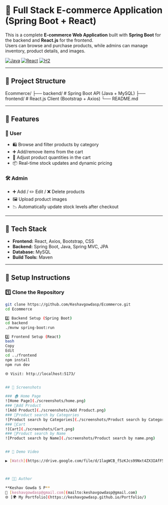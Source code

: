 # 🛒 Full Stack E-commerce Application (Spring Boot + React)

This is a complete **E-commerce Web Application** built with **Spring Boot** for the backend and **React.js** for the frontend.  
Users can browse and purchase products, while admins can manage inventory, product details, and images.

[![Java](https://img.shields.io/badge/Backend-SpringBoot-%23007396?style=flat&logo=springboot)](https://spring.io/projects/spring-boot)
[![React](https://img.shields.io/badge/Frontend-React-%2361DAFB?style=flat&logo=react)](https://reactjs.org)
[![H2](https://img.shields.io/badge/Database-H2-%23007BFF?style=flat&logo=h2)](https://www.h2database.com)

---

## 📁 Project Structure

Ecommerce/
├── backend/ # Spring Boot API (Java + MySQL)
├── frontend/ # React.js Client (Bootstrap + Axios)
└── README.md

---

## 🚀 Features

### 👤 User
- 🛍️ Browse and filter products by category  
- ➕ Add/remove items from the cart  
- 🔄 Adjust product quantities in the cart  
- 📦 Real-time stock updates and dynamic pricing

### 🛠️ Admin
- ➕ Add / ✏️ Edit / ❌ Delete products  
- 🖼️ Upload product images  
- 📉 Automatically update stock levels after checkout

---

## 🧰 Tech Stack

- **Frontend:** React, Axios, Bootstrap, CSS  
- **Backend:** Spring Boot, Java, Spring MVC, JPA  
- **Database:** MySQL  
- **Build Tools:** Maven  

---

## 🔧 Setup Instructions

### 1️⃣ Clone the Repository

```bash
git clone https://github.com/Keshavgowdasp/Ecommerce.git
cd Ecommerce

2️⃣ Backend Setup (Spring Boot)
cd backend
./mvnw spring-boot:run

3️⃣ Frontend Setup (React)
bash
Copy
Edit
cd ../frontend
npm install
npm run dev

🌐 Visit: http://localhost:5173/


## 📸 Screenshots

### 🏠 Home Page
![Home Page](./screenshots/home.png)
### 🔧Add Product
![Add Product](./screenshots/Add Product.png)
### 🔧Product search by Categories
![Product search by Categories](./screenshots/Product search by Categories.png)
### 🔧Cart
![Cart](./screenshots/Cart.png)
### 🔧Product search by Name
![Product search by Name](./screenshots/Product search by name.png)


## 🎥 Demo Video

▶️ [Watch](https://drive.google.com/file/d/1lagWCB_f5zKJcs99Nxt4ZX3IAfF5MRue/view?usp=drive_link)



## 👨‍💻 Author

**Keshav Gowda S P**  
📧 [keshavgowdasp@gmail.com](mailto:keshavgowdasp@gmail.com)  
🌐 [🌍 My Portfolio](https://keshavgowdasp.github.io/Portfolio/)





